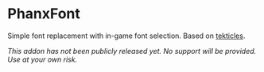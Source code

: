 PhanxFont
============

Simple font replacement with in-game font selection. Based on [tekticles](https://github.com/TekNoLogic/tekticles).

*This addon has not been publicly released yet. No support will be provided. Use at your own risk.*
